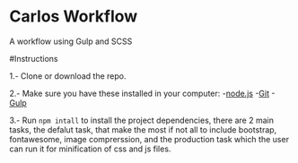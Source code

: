 # Carlos Workflow
A workflow using Gulp and SCSS

#Instructions

1.- Clone or download the repo.

2.- Make sure you have these installed in your computer:
  -[node.js](https://nodejs.org/en/)
  -[Git](https://git-scm.com/)
  -[Gulp](https://gulpjs.com/)

3.- Run ` npm intall ` to install the project dependencies, there are 2 main tasks, the defalut task, that make the most if not all to include bootstrap, fontawesome, image comprerssion, and the production task which the user can run it for minification of css and js files.
